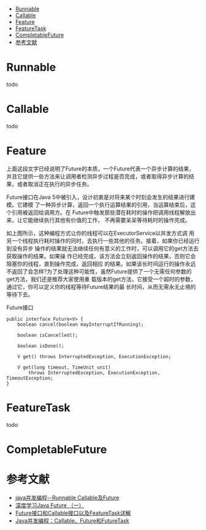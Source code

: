 
<!-- @import "[TOC]" {cmd="toc" depthFrom=1 depthTo=6 orderedList=false} -->

<!-- code_chunk_output -->

- [Runnable](#runnable)
- [Callable](#callable)
- [Feature](#feature)
- [FeatureTask](#featuretask)
- [CompletableFuture](#completablefuture)
- [参考文献](#参考文献)

<!-- /code_chunk_output -->


# Runnable

todo 

# Callable

todo 

# Feature

上面这段文字已经说明了Future的本质，一个Future代表一个异步计算的结果，并且它提供一些方法来让调用者检测异步过程是否完成，或者取得异步计算的结果，或者取消正在执行的异步任务。

Future接口在Java 5中被引入，设计初衷是对将来某个时刻会发生的结果进行建模。它建模 了一种异步计算，返回一个执行运算结果的引用，当运算结束后，这个引用被返回给调用方。在 Future中触发那些潜在耗时的操作把调用线程解放出来，让它能继续执行其他有价值的工作， 不再需要呆呆等待耗时的操作完成。

如上图所示，这种编程方式让你的线程可以在ExecutorService以并发方式调 用另一个线程执行耗时操作的同时，去执行一些其他的任务。接着，如果你已经运行到没有异步 操作的结果就无法继续任何有意义的工作时，可以调用它的get方法去获取操作的结果。如果操 作已经完成，该方法会立刻返回操作的结果，否则它会阻塞你的线程，直到操作完成，返回相应 的结果。如果该长时间运行的操作永远不返回了会怎样?为了处理这种可能性，虽然Future提供了一个无需任何参数的get方法，我们还是推荐大家使用重 载版本的get方法，它接受一个超时的参数，通过它，你可以定义你的线程等待Future结果的最 长时间，从而无需永无止境的等待下去。


Future接口

```
public interface Future<V> {
    boolean cancel(boolean mayInterruptIfRunning);

    boolean isCancelled();

    boolean isDone();

    V get() throws InterruptedException, ExecutionException;
   
    V get(long timeout, TimeUnit unit)
        throws InterruptedException, ExecutionException, TimeoutException;
}
```
# FeatureTask

todo

# CompletableFuture




# 参考文献

- [java并发编程--Runnable Callable及Future](https://www.cnblogs.com/MOBIN/p/6185387.html)
- [深度学习Java Future （一）](https://www.jianshu.com/p/bce9301f1adb)
- [Future接口和Callable接口以及FeatureTask详解](https://www.cnblogs.com/cuimiemie/p/6445154.html)
- [Java并发编程：Callable、Future和FutureTask](https://www.cnblogs.com/dolphin0520/p/3949310.html)



